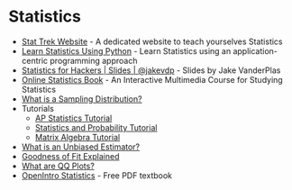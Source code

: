 # Statistics

* [Stat Trek Website](http://stattrek.com/) - A dedicated website to teach yourselves Statistics
* [Learn Statistics Using Python](https://github.com/rouseguy/intro2stats) - Learn Statistics using an application-centric programming approach
* [Statistics for Hackers \| Slides \| @jakevdp](https://speakerdeck.com/jakevdp/statistics-for-hackers) - Slides by Jake VanderPlas
* [Online Statistics Book](http://onlinestatbook.com/2/index.html) - An Interactive Multimedia Course for Studying Statistics
* [What is a Sampling Distribution?](http://stattrek.com/sampling/sampling-distribution.aspx)
* Tutorials
  * [AP Statistics Tutorial](http://stattrek.com/tutorials/ap-statistics-tutorial.aspx)
  * [Statistics and Probability Tutorial](http://stattrek.com/tutorials/statistics-tutorial.aspx)
  * [Matrix Algebra Tutorial](http://stattrek.com/tutorials/matrix-algebra-tutorial.aspx)
* [What is an Unbiased Estimator?](https://www.physicsforums.com/threads/what-is-an-unbiased-estimator.547728/)
* [Goodness of Fit Explained](https://en.wikipedia.org/wiki/Goodness_of_fit)
* [What are QQ Plots?](http://onlinestatbook.com/2/advanced_graphs/q-q_plots.html)
* [OpenIntro Statistics](https://www.openintro.org/stat/textbook.php?stat_book=os) - Free PDF textbook

